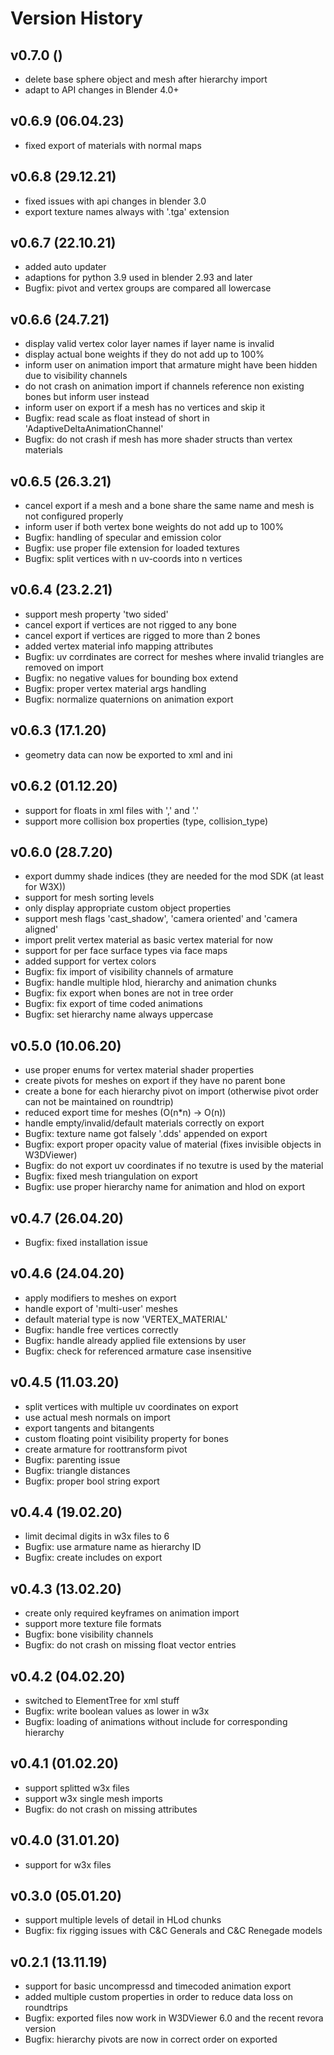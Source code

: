 # Version History

## v0.7.0 ()
* delete base sphere object and mesh after hierarchy import
* adapt to API changes in Blender 4.0+

## v0.6.9 (06.04.23)
* fixed export of materials with normal maps

## v0.6.8 (29.12.21)
* fixed issues with api changes in blender 3.0
* export texture names always with '.tga' extension

## v0.6.7 (22.10.21)
* added auto updater
* adaptions for python 3.9 used in blender 2.93 and later
* Bugfix: pivot and vertex groups are compared all lowercase

## v0.6.6 (24.7.21)
* display valid vertex color layer names if layer name is invalid
* display actual bone weights if they do not add up to 100%
* inform user on animation import that armature might have been hidden due to visibility channels
* do not crash on animation import if channels reference non existing bones but inform user instead
* inform user on export if a mesh has no vertices and skip it
* Bugfix: read scale as float instead of short in 'AdaptiveDeltaAnimationChannel'
* Bugfix: do not crash if mesh has more shader structs than vertex materials

## v0.6.5 (26.3.21)
* cancel export if a mesh and a bone share the same name and mesh is not configured properly
* inform user if both vertex bone weights do not add up to 100%
* Bugfix: handling of specular and emission color
* Bugfix: use proper file extension for loaded textures
* Bugfix: split vertices with n uv-coords into n vertices

## v0.6.4 (23.2.21)
* support mesh property 'two sided'
* cancel export if vertices are not rigged to any bone
* cancel export if vertices are rigged to more than 2 bones
* added vertex material info mapping attributes
* Bugfix: uv corrdinates are correct for meshes where invalid triangles are removed on import
* Bugfix: no negative values for bounding box extend
* Bugfix: proper vertex material args handling
* Bugfix: normalize quaternions on animation export

## v0.6.3 (17.1.20)
* geometry data can now be exported to xml and ini

## v0.6.2 (01.12.20)
* support for floats in xml files with ',' and '.'
* support more collision box properties (type, collision_type)

## v0.6.0 (28.7.20)
* export dummy shade indices (they are needed for the mod SDK (at least for W3X))
* support for mesh sorting levels
* only display appropriate custom object properties
* support mesh flags 'cast_shadow', 'camera oriented' and 'camera aligned'
* import prelit vertex material as basic vertex material for now
* support for per face surface types via face maps
* added support for vertex colors
* Bugfix: fix import of visibility channels of armature
* Bugfix: handle multiple hlod, hierarchy and animation chunks
* Bugfix: fix export when bones are not in tree order
* Bugfix: fix export of time coded animations
* Bugfix: set hierarchy name always uppercase

## v0.5.0 (10.06.20)
* use proper enums for vertex material shader properties
* create pivots for meshes on export if they have no parent bone
* create a bone for each hierarchy pivot on import (otherwise pivot order can not be maintained on roundtrip)
* reduced export time for meshes (O(n*n) -> O(n))
* handle empty/invalid/default materials correctly on export
* Bugfix: texture name got falsely '.dds' appended on export
* Bugfix: export proper opacity value of material (fixes invisible objects in W3DViewer)
* Bugfix: do not export uv coordinates if no texutre is used by the material
* Bugfix: fixed mesh triangulation on export
* Bugfix: use proper hierarchy name for animation and hlod on export

## v0.4.7 (26.04.20)
* Bugfix: fixed installation issue

## v0.4.6 (24.04.20)
* apply modifiers to meshes on export
* handle export of 'multi-user' meshes
* default material type is now 'VERTEX_MATERIAL'
* Bugfix: handle free vertices correctly
* Bugfix: handle already applied file extensions by user
* Bugfix: check for referenced armature case insensitive

## v0.4.5 (11.03.20)
* split vertices with multiple uv coordinates on export
* use actual mesh normals on import
* export tangents and bitangents
* custom floating point visibility property for bones
* create armature for roottransform pivot
* Bugfix: parenting issue
* Bugfix: triangle distances
* Bugfix: proper bool string export

## v0.4.4 (19.02.20)
* limit decimal digits in w3x files to 6
* Bugfix: use armature name as hierarchy ID
* Bugfix: create includes on export

## v0.4.3 (13.02.20)
* create only required keyframes on animation import
* support more texture file formats
* Bugfix: bone visibility channels
* Bugfix: do not crash on missing float vector entries

## v0.4.2 (04.02.20)
* switched to ElementTree for xml stuff
* Bugfix: write boolean values as lower in w3x
* Bugfix: loading of animations without include for corresponding hierarchy

## v0.4.1 (01.02.20)
* support splitted w3x files
* support w3x single mesh imports
* Bugfix: do not crash on missing attributes

## v0.4.0 (31.01.20)
* support for w3x files

## v0.3.0 (05.01.20)
* support multiple levels of detail in HLod chunks
* Bugfix: fix rigging issues with C&C Generals and C&C Renegade models

## v0.2.1 (13.11.19)
* support for basic uncompressd and timecoded animation export
* added multiple custom properties in order to reduce data loss on roundtrips
* Bugfix: exported files now work in W3DViewer 6.0 and the recent revora version
* Bugfix: hierarchy pivots are now in correct order on exported
